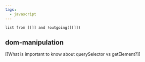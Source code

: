 ```yaml
---
tags:
  - javascript
---
```

```dataview
list from [[]] and !outgoing([[]])
```

## dom-manipulation

[[What is important to know about querySelector vs getElement?]]

